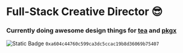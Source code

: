 # Full-Stack Creative Director 😎

### Currently doing awesome design things for [tea](https://tea.xyz) and [pkgx](https://pkgx.dev)

![Static Badge](https://img.shields.io/badge/Donate_to_us_on_tea-98FF99)
`0xa604c44760c599ca3dc5ccac19b8d36069b75407`

